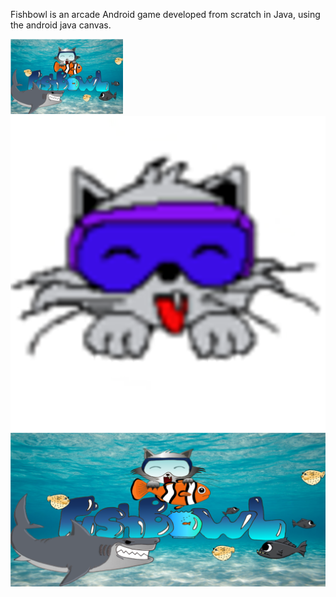 Fishbowl is an arcade Android game developed from scratch in Java, using the android java canvas.


![Screenshot1](pics/promo.png)
![Screenshot1](pics/high_res_icon.png)
![Screenshot1](pics/feature.png)
